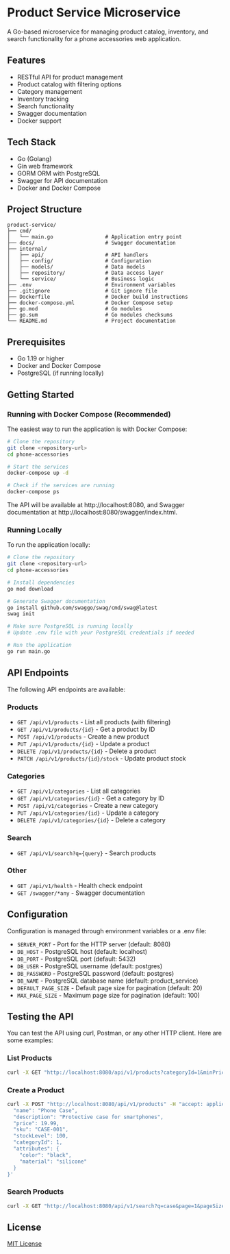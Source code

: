 # Product Service Microservice

A Go-based microservice for managing product catalog, inventory, and search functionality for a phone accessories web application.

## Features

- RESTful API for product management
- Product catalog with filtering options
- Category management
- Inventory tracking
- Search functionality
- Swagger documentation
- Docker support

## Tech Stack

- Go (Golang)
- Gin web framework
- GORM ORM with PostgreSQL
- Swagger for API documentation
- Docker and Docker Compose

## Project Structure

```
product-service/
├── cmd/
│   └── main.go                 # Application entry point
├── docs/                       # Swagger documentation
├── internal/
│   ├── api/                    # API handlers
│   ├── config/                 # Configuration
│   ├── models/                 # Data models
│   ├── repository/             # Data access layer
│   └── service/                # Business logic
├── .env                        # Environment variables
├── .gitignore                  # Git ignore file
├── Dockerfile                  # Docker build instructions
├── docker-compose.yml          # Docker Compose setup
├── go.mod                      # Go modules
├── go.sum                      # Go modules checksums
└── README.md                   # Project documentation
```

## Prerequisites

- Go 1.19 or higher
- Docker and Docker Compose
- PostgreSQL (if running locally)

## Getting Started

### Running with Docker Compose (Recommended)

The easiest way to run the application is with Docker Compose:

```bash
# Clone the repository
git clone <repository-url>
cd phone-accessories

# Start the services
docker-compose up -d

# Check if the services are running
docker-compose ps
```

The API will be available at http://localhost:8080, and Swagger documentation at http://localhost:8080/swagger/index.html.

### Running Locally

To run the application locally:

```bash
# Clone the repository
git clone <repository-url>
cd phone-accessories

# Install dependencies
go mod download

# Generate Swagger documentation
go install github.com/swaggo/swag/cmd/swag@latest
swag init

# Make sure PostgreSQL is running locally
# Update .env file with your PostgreSQL credentials if needed

# Run the application
go run main.go
```

## API Endpoints

The following API endpoints are available:

### Products

- `GET /api/v1/products` - List all products (with filtering)
- `GET /api/v1/products/{id}` - Get a product by ID
- `POST /api/v1/products` - Create a new product
- `PUT /api/v1/products/{id}` - Update a product
- `DELETE /api/v1/products/{id}` - Delete a product
- `PATCH /api/v1/products/{id}/stock` - Update product stock

### Categories

- `GET /api/v1/categories` - List all categories
- `GET /api/v1/categories/{id}` - Get a category by ID
- `POST /api/v1/categories` - Create a new category
- `PUT /api/v1/categories/{id}` - Update a category
- `DELETE /api/v1/categories/{id}` - Delete a category

### Search

- `GET /api/v1/search?q={query}` - Search products

### Other

- `GET /api/v1/health` - Health check endpoint
- `GET /swagger/*any` - Swagger documentation

## Configuration

Configuration is managed through environment variables or a .env file:

- `SERVER_PORT` - Port for the HTTP server (default: 8080)
- `DB_HOST` - PostgreSQL host (default: localhost)
- `DB_PORT` - PostgreSQL port (default: 5432)
- `DB_USER` - PostgreSQL username (default: postgres)
- `DB_PASSWORD` - PostgreSQL password (default: postgres)
- `DB_NAME` - PostgreSQL database name (default: product_service)
- `DEFAULT_PAGE_SIZE` - Default page size for pagination (default: 20)
- `MAX_PAGE_SIZE` - Maximum page size for pagination (default: 100)

## Testing the API

You can test the API using curl, Postman, or any other HTTP client. Here are some examples:

### List Products

```bash
curl -X GET "http://localhost:8080/api/v1/products?categoryId=1&minPrice=10&maxPrice=100&page=1&pageSize=10" -H "accept: application/json"
```

### Create a Product

```bash
curl -X POST "http://localhost:8080/api/v1/products" -H "accept: application/json" -H "Content-Type: application/json" -d '{
  "name": "Phone Case",
  "description": "Protective case for smartphones",
  "price": 19.99,
  "sku": "CASE-001",
  "stockLevel": 100,
  "categoryId": 1,
  "attributes": {
    "color": "black",
    "material": "silicone"
  }
}'
```

### Search Products

```bash
curl -X GET "http://localhost:8080/api/v1/search?q=case&page=1&pageSize=10" -H "accept: application/json"
```

## License

[MIT License](LICENSE)
